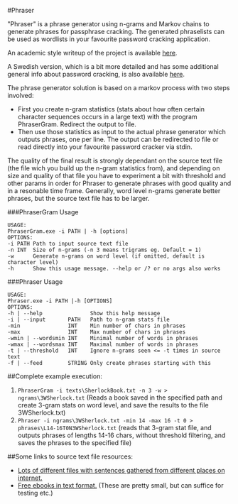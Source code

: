 #Phraser

"Phraser" is a phrase generator using n-grams and Markov chains to generate phrases for passphrase cracking.
The generated phraselists can be used as wordlists in your favourite password cracking application.

An academic style writeup of the project is available [here](http://www.simovits.com/sites/default/files/files/PederSparell_Linguistic_Cracking_of_Passphrases_using_Markov_Chains.pdf).

A Swedish version, which is a bit more detailed and has some additional general info about password cracking, is also available [here](http://www.simovits.com/sites/default/files/files/PederSparell-Lingvistisk_knackning_av_losenordsfraser.pdf).

The phrase generator solution is based on a markov process with two steps involved: 
  - First you create n-gram statistics (stats about how often certain character sequences occurs in a large text) with the program PhraserGram. Redirect the output to file.
  - Then use those statistics as input to the actual phrase generator which outputs phrases, one per line. The output can be redirected to file or read directly into your favourite password cracker via stdin. 

The quality of the final result is strongly dependant on the source text file (the file wich you build up the n-gram statistics from), and depending on size and quality of that file you have to experiment a bit with threshold and other params in order for Phraser to generate phrases with good quality and in a resonable time frame.
Generally, word level n-grams generate better phrases, but the source text file has to be larger.

###PhraserGram Usage
```
USAGE:
PhraserGram.exe -i PATH | -h [options]
OPTIONS:
-i PATH Path to input source text file
-n INT  Size of n-grams (-n 3 means trigrams eg. Default = 1)
-w      Generate n-grams on word level (if omitted, default is character level)
-h      Show this usage message. --help or /? or no args also works
```

###Phraser Usage
```
USAGE:
Phraser.exe -i PATH |-h [OPTIONS]
OPTIONS:
-h | --help               Show this help message
-i | --input       PATH   Path to n-gram stats file
-min               INT    Min number of chars in phrases
-max               INT    Max number of chars in phrases
-wmin | --wordsmin INT    Minimal number of words in phrases
-wmax | --wordsmax INT    Maximal number of words in phrases
-t | --threshold   INT    Ignore n-grams seen <= -t times in source text
-f | --feed        STRING Only create phrases starting with this
```

##Complete example execution:

1. `PhraserGram -i texts\SherlockBook.txt -n 3 -w > ngrams\3WSherlock.txt` (Reads a book saved in the specified path and create 3-gram stats on word level, and save the results to the file 3WSherlock.txt)
2. `Phraser -i ngrams\3WSherlock.txt -min 14 -max 16 -t 0 > phrases\L14-16T0N3WSherlock.txt` (reads that 3-gram stat file, and outputs phrases of lengths 14-16 chars, without threshold filtering, and saves the phrases to the specified file)
	
##Some links to source text file resources:
* [Lots of different files with sentences gathered from different places on internet.](http://corpora2.informatik.uni-leipzig.de/download.html)
* [Free ebooks in text format.](https://www.gutenberg.org/) (These are pretty small, but can suffice for testing etc.)
